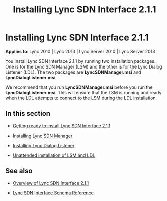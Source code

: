﻿---
title: Installing Lync SDN Interface 2.1.1
TOCTitle: Installing Lync SDN Interface 2.1.1
ms:assetid: 69aa312c-0abb-438c-8588-0d756ba09a6d
ms:mtpsurl: https://msdn.microsoft.com/en-us/library/Dn785197(v=office.15)
ms:contentKeyID: 62952681
ms.date: 02/16/2015
mtps_version: v=office.15
---

# Installing Lync SDN Interface 2.1.1


**Applies to**: Lync 2010 | Lync 2013 | Lync Server 2010 | Lync Server 2013

You install Lync SDN Interface 2.1.1 by running two installation packages. One is for the Lync SDN Manager (LSM) and the other is for the Lync Dialog Listener (LDL). The two packages are **LyncSDNManager.msi** and **LyncDialogListener.msi**.

We recommend that you run **LyncSDNManager.msi** before you run the **LyncDialogListener.msi**. This will ensure that the LSM is running and ready when the LDL attempts to connect to the LSM during the LDL installation.

## In this section

  - [Getting ready to install Lync SDN Interface 2.1.1](getting-ready-to-install-lync-sdn-interface-2-1-1.md)

  - [Installing Lync SDN Manager](installing-lync-sdn-manager.md)

  - [Installing Lync Dialog Listener](installing-lync-dialog-listener.md)

  - [Unattended installation of LSM and LDL](unattended-installation-of-lsm-and-ldl.md)

## See also

  - [Overview of Lync SDN Interface 2.1.1](overview-of-lync-sdn-interface-2-1-1.md)

  - [Lync SDN Interface Schema Reference](lync-sdn-interface-schema-reference.md)

